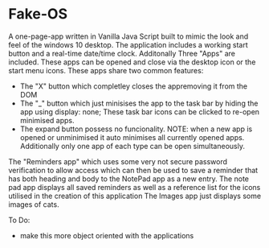 # Fake-OS
A one-page-app written in Vanilla Java Script built to mimic the look and feel of the windows 10 desktop. 
The application includes a working start button and a real-time date/time clock.
Additonally Three "Apps" are included. These apps can be opened and close via the desktop icon or the start menu icons. These apps share two common features:
  - The "X" button which completley closes the appremoving it from the DOM 
  - The "_" button which just minisises the app to the task bar by hiding
    the app using display: none; These task bar icons can be clicked to re-open minimised apps. 
  - The expand button possess no funcionality.
NOTE: when a new app is opened or unminimised it auto minimises all currently opened apps. Additionally only one app of each type can be open simultaneously.

The "Reminders app" which uses some very not secure password verification to allow access which can then be used to save a reminder
that has both heading and body to the NotePad app as a new entry. 
The note pad app displays all saved reminders as well as a reference list for the icons utilised in the creation of this application
The Images app just displays some images of cats.


To Do:
  - make this more object oriented with the applications
